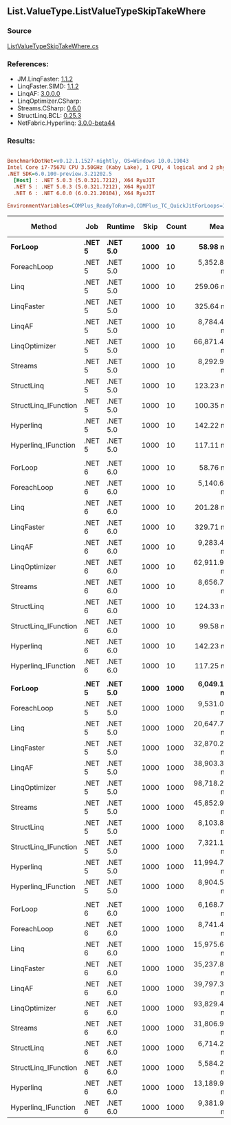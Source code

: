 ﻿## List.ValueType.ListValueTypeSkipTakeWhere

### Source
[ListValueTypeSkipTakeWhere.cs](../LinqBenchmarks/List/ValueType/ListValueTypeSkipTakeWhere.cs)

### References:
- JM.LinqFaster: [1.1.2](https://www.nuget.org/packages/JM.LinqFaster/1.1.2)
- LinqFaster.SIMD: [1.1.2](https://www.nuget.org/packages/LinqFaster.SIMD/1.0.3)
- LinqAF: [3.0.0.0](https://www.nuget.org/packages/LinqAF/3.0.0.0)
- LinqOptimizer.CSharp: [](https://www.nuget.org/packages/LinqOptimizer.CSharp/)
- Streams.CSharp: [0.6.0](https://www.nuget.org/packages/Streams.CSharp/0.6.0)
- StructLinq.BCL: [0.25.3](https://www.nuget.org/packages/StructLinq.BCL/0.25.3)
- NetFabric.Hyperlinq: [3.0.0-beta44](https://www.nuget.org/packages/NetFabric.Hyperlinq/3.0.0-beta44)

### Results:
``` ini

BenchmarkDotNet=v0.12.1.1527-nightly, OS=Windows 10.0.19043
Intel Core i7-7567U CPU 3.50GHz (Kaby Lake), 1 CPU, 4 logical and 2 physical cores
.NET SDK=6.0.100-preview.3.21202.5
  [Host] : .NET 5.0.3 (5.0.321.7212), X64 RyuJIT
  .NET 5 : .NET 5.0.3 (5.0.321.7212), X64 RyuJIT
  .NET 6 : .NET 6.0.0 (6.0.21.20104), X64 RyuJIT

EnvironmentVariables=COMPlus_ReadyToRun=0,COMPlus_TC_QuickJitForLoops=1,COMPlus_TieredPGO=1  

```
|               Method |    Job |  Runtime | Skip | Count |         Mean |        Error |       StdDev |    Ratio | RatioSD |   Gen 0 |   Gen 1 | Gen 2 | Allocated |
|--------------------- |------- |--------- |----- |------ |-------------:|-------------:|-------------:|---------:|--------:|--------:|--------:|------:|----------:|
|              **ForLoop** | **.NET 5** | **.NET 5.0** | **1000** |    **10** |     **58.98 ns** |     **0.231 ns** |     **0.216 ns** |     **1.00** |    **0.00** |       **-** |       **-** |     **-** |         **-** |
|          ForeachLoop | .NET 5 | .NET 5.0 | 1000 |    10 |  5,352.89 ns |    29.230 ns |    22.821 ns |    90.70 |    0.59 |  0.0458 |       - |     - |      96 B |
|                 Linq | .NET 5 | .NET 5.0 | 1000 |    10 |    259.06 ns |     1.124 ns |     0.877 ns |     4.39 |    0.02 |  0.1526 |       - |     - |     320 B |
|           LinqFaster | .NET 5 | .NET 5.0 | 1000 |    10 |    325.64 ns |     4.487 ns |     4.197 ns |     5.52 |    0.07 |  1.0710 |       - |     - |   2,240 B |
|               LinqAF | .NET 5 | .NET 5.0 | 1000 |    10 |  8,784.43 ns |   173.792 ns |   313.383 ns |   149.83 |    4.41 |       - |       - |     - |         - |
|        LinqOptimizer | .NET 5 | .NET 5.0 | 1000 |    10 | 66,871.46 ns |   741.963 ns |   657.731 ns | 1,133.76 |   13.76 | 73.9746 |       - |     - | 156,528 B |
|              Streams | .NET 5 | .NET 5.0 | 1000 |    10 |  8,292.93 ns |    48.518 ns |    43.010 ns |   140.60 |    0.74 |  0.5493 |       - |     - |   1,176 B |
|           StructLinq | .NET 5 | .NET 5.0 | 1000 |    10 |    123.23 ns |     0.859 ns |     0.803 ns |     2.09 |    0.02 |  0.0572 |       - |     - |     120 B |
| StructLinq_IFunction | .NET 5 | .NET 5.0 | 1000 |    10 |    100.35 ns |     0.769 ns |     0.719 ns |     1.70 |    0.01 |       - |       - |     - |         - |
|            Hyperlinq | .NET 5 | .NET 5.0 | 1000 |    10 |    142.22 ns |     0.890 ns |     0.743 ns |     2.41 |    0.02 |       - |       - |     - |         - |
|  Hyperlinq_IFunction | .NET 5 | .NET 5.0 | 1000 |    10 |    117.11 ns |     1.248 ns |     1.042 ns |     1.99 |    0.02 |       - |       - |     - |         - |
|                      |        |          |      |       |              |              |              |          |         |         |         |       |           |
|              ForLoop | .NET 6 | .NET 6.0 | 1000 |    10 |     58.76 ns |     0.486 ns |     0.431 ns |     1.00 |    0.00 |       - |       - |     - |         - |
|          ForeachLoop | .NET 6 | .NET 6.0 | 1000 |    10 |  5,140.68 ns |    77.609 ns |    68.799 ns |    87.50 |    1.42 |  0.0458 |       - |     - |      96 B |
|                 Linq | .NET 6 | .NET 6.0 | 1000 |    10 |    201.28 ns |     3.683 ns |     3.445 ns |     3.43 |    0.06 |  0.1528 |       - |     - |     320 B |
|           LinqFaster | .NET 6 | .NET 6.0 | 1000 |    10 |    329.71 ns |     4.654 ns |     4.354 ns |     5.61 |    0.09 |  1.0710 |       - |     - |   2,240 B |
|               LinqAF | .NET 6 | .NET 6.0 | 1000 |    10 |  9,283.44 ns |   184.411 ns |   297.790 ns |   158.21 |    5.30 |       - |       - |     - |         - |
|        LinqOptimizer | .NET 6 | .NET 6.0 | 1000 |    10 | 62,911.90 ns | 1,063.966 ns |   995.235 ns | 1,071.96 |   18.01 | 73.9746 |       - |     - | 156,088 B |
|              Streams | .NET 6 | .NET 6.0 | 1000 |    10 |  8,656.73 ns |   172.514 ns |   263.447 ns |   150.76 |    3.82 |  0.5493 |       - |     - |   1,176 B |
|           StructLinq | .NET 6 | .NET 6.0 | 1000 |    10 |    124.33 ns |     2.503 ns |     2.342 ns |     2.12 |    0.04 |  0.0572 |       - |     - |     120 B |
| StructLinq_IFunction | .NET 6 | .NET 6.0 | 1000 |    10 |     99.58 ns |     0.709 ns |     0.663 ns |     1.69 |    0.02 |       - |       - |     - |         - |
|            Hyperlinq | .NET 6 | .NET 6.0 | 1000 |    10 |    142.23 ns |     1.192 ns |     1.115 ns |     2.42 |    0.02 |       - |       - |     - |         - |
|  Hyperlinq_IFunction | .NET 6 | .NET 6.0 | 1000 |    10 |    117.25 ns |     1.311 ns |     1.162 ns |     2.00 |    0.02 |       - |       - |     - |         - |
|                      |        |          |      |       |              |              |              |          |         |         |         |       |           |
|              **ForLoop** | **.NET 5** | **.NET 5.0** | **1000** |  **1000** |  **6,049.19 ns** |    **63.195 ns** |    **56.021 ns** |     **1.00** |    **0.00** |       **-** |       **-** |     **-** |         **-** |
|          ForeachLoop | .NET 5 | .NET 5.0 | 1000 |  1000 |  9,531.06 ns |   183.223 ns |   231.718 ns |     1.58 |    0.04 |  0.0458 |       - |     - |      96 B |
|                 Linq | .NET 5 | .NET 5.0 | 1000 |  1000 | 20,647.72 ns |   369.994 ns |   346.093 ns |     3.42 |    0.08 |  0.1526 |       - |     - |     320 B |
|           LinqFaster | .NET 5 | .NET 5.0 | 1000 |  1000 | 32,870.28 ns |   464.648 ns |   434.632 ns |     5.44 |    0.09 | 90.8813 |       - |     - | 193,616 B |
|               LinqAF | .NET 5 | .NET 5.0 | 1000 |  1000 | 38,903.30 ns |   760.968 ns |   905.878 ns |     6.44 |    0.16 |       - |       - |     - |         - |
|        LinqOptimizer | .NET 5 | .NET 5.0 | 1000 |  1000 | 98,718.27 ns |   635.409 ns |   594.362 ns |    16.31 |    0.20 | 72.6318 | 18.1885 |     - | 187,630 B |
|              Streams | .NET 5 | .NET 5.0 | 1000 |  1000 | 45,852.99 ns |   270.530 ns |   253.054 ns |     7.57 |    0.09 |  0.5493 |       - |     - |   1,176 B |
|           StructLinq | .NET 5 | .NET 5.0 | 1000 |  1000 |  8,103.82 ns |    40.604 ns |    37.981 ns |     1.34 |    0.02 |  0.0458 |       - |     - |     120 B |
| StructLinq_IFunction | .NET 5 | .NET 5.0 | 1000 |  1000 |  7,321.11 ns |    21.724 ns |    19.258 ns |     1.21 |    0.01 |       - |       - |     - |         - |
|            Hyperlinq | .NET 5 | .NET 5.0 | 1000 |  1000 | 11,994.78 ns |    35.037 ns |    29.258 ns |     1.98 |    0.02 |       - |       - |     - |         - |
|  Hyperlinq_IFunction | .NET 5 | .NET 5.0 | 1000 |  1000 |  8,904.57 ns |    35.357 ns |    31.343 ns |     1.47 |    0.01 |       - |       - |     - |         - |
|                      |        |          |      |       |              |              |              |          |         |         |         |       |           |
|              ForLoop | .NET 6 | .NET 6.0 | 1000 |  1000 |  6,168.71 ns |    22.765 ns |    21.294 ns |     1.00 |    0.00 |       - |       - |     - |         - |
|          ForeachLoop | .NET 6 | .NET 6.0 | 1000 |  1000 |  8,741.45 ns |    46.564 ns |    41.278 ns |     1.42 |    0.01 |  0.0458 |       - |     - |      96 B |
|                 Linq | .NET 6 | .NET 6.0 | 1000 |  1000 | 15,975.60 ns |   111.652 ns |   104.439 ns |     2.59 |    0.02 |  0.1526 |       - |     - |     320 B |
|           LinqFaster | .NET 6 | .NET 6.0 | 1000 |  1000 | 35,237.87 ns |   602.427 ns |   563.510 ns |     5.71 |    0.09 | 90.8813 |       - |     - | 193,616 B |
|               LinqAF | .NET 6 | .NET 6.0 | 1000 |  1000 | 39,797.37 ns |   657.797 ns |   583.120 ns |     6.45 |    0.08 |       - |       - |     - |         - |
|        LinqOptimizer | .NET 6 | .NET 6.0 | 1000 |  1000 | 93,829.43 ns | 1,116.390 ns | 1,490.349 ns |    15.11 |    0.12 | 70.9229 | 19.8975 |     - | 187,188 B |
|              Streams | .NET 6 | .NET 6.0 | 1000 |  1000 | 31,806.92 ns |   199.551 ns |   176.896 ns |     5.16 |    0.04 |  0.5493 |       - |     - |   1,176 B |
|           StructLinq | .NET 6 | .NET 6.0 | 1000 |  1000 |  6,714.22 ns |    45.651 ns |    35.641 ns |     1.09 |    0.01 |  0.0534 |       - |     - |     120 B |
| StructLinq_IFunction | .NET 6 | .NET 6.0 | 1000 |  1000 |  5,584.21 ns |    30.621 ns |    28.643 ns |     0.91 |    0.01 |       - |       - |     - |         - |
|            Hyperlinq | .NET 6 | .NET 6.0 | 1000 |  1000 | 13,189.96 ns |    33.739 ns |    29.909 ns |     2.14 |    0.01 |       - |       - |     - |         - |
|  Hyperlinq_IFunction | .NET 6 | .NET 6.0 | 1000 |  1000 |  9,381.99 ns |    53.203 ns |    44.427 ns |     1.52 |    0.01 |       - |       - |     - |         - |

